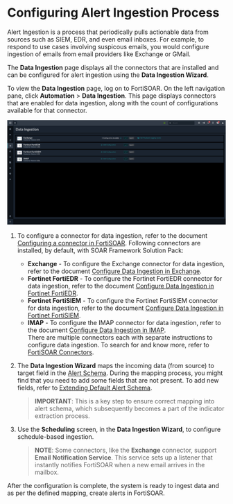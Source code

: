 # Configuring Alert Ingestion Process

Alert Ingestion is a process that periodically pulls actionable data from sources such as SIEM, EDR, and even email inboxes. For example, to respond to use cases involving suspicous emails, you would configure ingestion of emails from email providers like Exchange or GMail. 

The **Data Ingestion** page displays all the connectors that are installed and can be configured for alert ingestion using the **Data Ingestion Wizard**.

To view the **Data Ingestion** page, log on to FortiSOAR. On the left navigation pane, click **Automation** > **Data Ingestion**. This page displays connectors that are enabled for data ingestion, along with the count of configurations available for that connector.

![](res/data-ingestion-page.png)

1. To configure a connector for data ingestion, refer to the document [Configuring a connector in FortiSOAR](https://docs.fortinet.com/document/fortisoar/0.0.0/configuring-a-connector/1/configuring-a-connector#Configuring_a_connector_in_FortiSOAR_). Following connectors are installed, by default, with SOAR Framework Solution Pack:

    - **Exchange** - To configure the Exchange connector for data ingestion, refer to the document [Configure Data Ingestion in Exchange](https://docs.fortinet.com/document/fortisoar/3.4.4/exchange/148/exchange-v3-4-4#Configure_Data_Ingestion).  
    - **Fortinet FortiEDR** - To configure the Fortinet FortiEDR connector for data ingestion, refer to the document [Configure Data Ingestion in Fortinet FortiEDR](https://docs.fortinet.com/document/fortisoar/1.3.0/fortinet-fortiedr/161/fortinet-fortiedr-v1-3-0#Configure_Data_Ingestion).  
    - **Fortinet FortiSIEM** - To configure the Fortinet FortiSIEM connector for data ingestion, refer to the document [Configure Data Ingestion in Fortinet FortiSIEM](https://docs.fortinet.com/document/fortisoar/4.3.1/fortinet-fortisiem/222/fortinet-fortisiem-v4-3-1#Configure_Data_Ingestion).
    - **IMAP** - To configure the IMAP connector for data ingestion, refer to the document [Configure Data Ingestion in IMAP](https://docs.fortinet.com/document/fortisoar/0.0.0/fortisoar-built-in-connectors/1/fortisoar-built-in-connectors#IMAP).    
There are multiple connectors each with separate instructions to configure data ingestion. To search for and know more, refer to [FortiSOAR Connectors](https://docs.fortinet.com/fortisoar/connectors).
2. The **Data Ingestion Wizard** maps the incoming data (from source) to target field in the [Alert Schema](./extending-default-alert-schema.md). During the mapping process, you might find that you need to add some fields that are not present. To add new fields, refer to [Extending Default Alert Schema](./extending-default-alert-schema.md).
    > **IMPORTANT**: This is a key step to ensure correct mapping into alert schema, which subsequently becomes a part of the indicator extraction process.
3. Use the **Scheduling** screen, in the **Data Ingestion Wizard**, to configure schedule-based ingestion.
    > **NOTE**: Some connectors, like the **Exchange** connector, support **Email Notification Service**. This service sets up a listener that instantly notifies FortiSOAR when a new email arrives in the mailbox.

After the configuration is complete, the system is ready to ingest data and as per the defined mapping, create alerts in FortiSOAR.